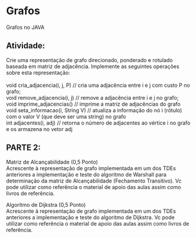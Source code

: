 # Grafos
Grafos no JAVA

## Atividade:

Crie uma representação de grafo direcionado, ponderado e rotulado baseada em matriz de adjacência.
Implemente as seguintes operações sobre esta representação:<br/><br/>
  void cria_adjacencia(i, j, P) // cria uma adjacência entre i e j com custo P no grafo;<br/>
  void remove_adjacencia(i, j) // remove a adjacência entre i e j no grafo;<br/>
  void imprime_adjacencias() // imprime a matriz de adjacências do grafo<br/>
  void seta_informacao(i, String V) // atualiza a informação do nó i (rótulo) com o valor V (que deve ser uma string) no grafo<br/>
  int adjacentes(i, adj) // retorna o número de adjacentes ao vértice i no grafo e os armazena no vetor adj<br/>
  
 
 
## PARTE 2:
Matriz de Alcançabilidade (0,5 Ponto)<br />
Acrescente à representação de grafo implementada em um dos TDEs anteriores a implementação e teste do algoritmo de Warshall para determinação da matriz de Alcançabilidade (Fechamento Transitivo). Vc pode utilizar como referência o material de apoio das aulas assim como livros de referência.

Algoritmo de Dijkstra (0,5 Ponto) <br />
Acrescente à representação de grafo implementada em um dos TDEs anteriores a implementação e teste do algoritmo de Dijkstra. Vc pode utilizar como referência o material de apoio das aulas assim como livros de referência.


